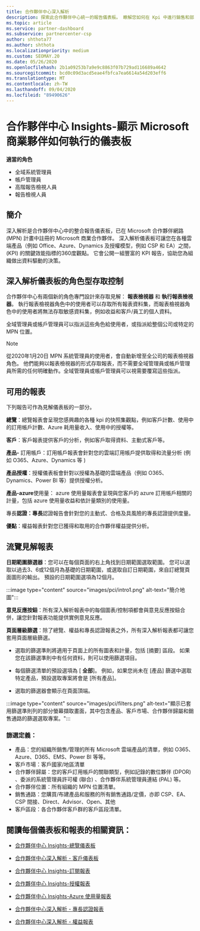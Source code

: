 ```yaml
---
title: 合作夥伴中心深入解析
description: 探索此合作夥伴中心統一的報告儀表板。 瞭解您如何在 Kpi 中進行銷售和部署、客戶開發等等。
ms.topic: article
ms.service: partner-dashboard
ms.subservice: partnercenter-csp
author: shthota77
ms.author: shthota
ms.localizationpriority: medium
ms.custom: SEOMAY.20
ms.date: 05/26/2020
ms.openlocfilehash: 2b1a09253b7a9e9c8863f07b729ad116689a4642
ms.sourcegitcommit: bcd0c09d3acd5eae4fbfca7ea6614a54d203eff6
ms.translationtype: MT
ms.contentlocale: zh-TW
ms.lasthandoff: 09/04/2020
ms.locfileid: "89490626"
---
```

# <a name="partner-center-insights---a-dashboard-that-shows-how-a-microsoft-commercial-partner-is-doing"></a>合作夥伴中心 Insights-顯示 Microsoft 商業夥伴如何執行的儀表板

**適當的角色**
- 全域系統管理員
- 帳戶管理員
- 高階報告檢視人員
- 報告檢視人員

## <a name="introduction"></a>簡介

深入解析是合作夥伴中心中的整合報告儀表板，已在 Microsoft 合作夥伴網路 (MPN) 計畫中註冊的 Microsoft 商業合作夥伴。 深入解析儀表板可讓您在各種雲端產品（例如 Office、Azure、Dynamics 及授權模型，例如 CSP 和 EA）之間， (KPI) 的關鍵效能指標的360度觀點。 它會公開一組豐富的 KPI 報告，協助您為組織做出資料驅動的決策。 

## <a name="role-based-access-control-to-the-insights-dashboard"></a>深入解析儀表板的角色型存取控制

合作夥伴中心有兩個新的角色專門設計來存取見解： **報表檢視器** 和 **執行報表檢視器**。 執行報表檢視器角色中的使用者可以存取所有報表資料集，而報表檢視器角色中的使用者將無法存取敏感資料集，例如收益和客戶/員工的個人資料。 

全域管理員或帳戶管理員可以指派這些角色給使用者，或指派給整個公司或特定的 MPN 位置。  

>[!Note] 
>從2020年1月20日 MPN 系統管理員的使用者，會自動新增至全公司的報表檢視器角色。 他們能夠以報表檢視器的形式存取報表，而不需要全域管理員或帳戶管理員所需的任何明確動作。全域管理員或帳戶管理員可以視需要覆寫這些指派。 

## <a name="reports-available"></a>可用的報表

下列報告可作為見解儀表板的一部分。

**總覽**：總覽報表會呈現您感興趣的各種 kpi 的快照集觀點，例如客戶計數、使用中的訂用帳戶計數、Azure 耗用量收入、使用中的授權等。

**客戶**：客戶報表提供客戶的分析，例如客戶取得資料、主動式客戶等。

**產品-** 訂用帳戶：訂用帳戶報表會針對您的雲端訂用帳戶提供取得和流量分析 (例如 O365、Azure、Dynamics 等 ) 

**產品授權**：授權儀表板會針對以授權為基礎的雲端產品（例如 O365、Dynamics、Power BI 等）提供授權分析。

**產品-azure**使用量： azure 使用量報表會呈現與您客戶的 azure 訂用帳戶相關的計量，包括 azure 使用量收益和依計量類別的使用量。

專長**認證：專長**認證報告會針對您的主動式、合格及具風險的專長認證提供度量。

**優點**：權益報表針對您已獲得和取用的合作夥伴權益提供分析。

## <a name="navigating-the-insights-reports"></a>流覽見解報表

**日期範圍篩選器**：您可以在每個頁面的右上角找到日期範圍選取範圍。 您可以選取以過去3、6或12個月為基礎的日期範圍，或選取自訂日期範圍，來自訂總覽頁面圖形的輸出。 預設的日期範圍選項為12個月。 

:::image type="content" source="images/pci/intro1.png" alt-text="簡介地圖":::

**意見反應按鈕**：所有深入解析報表中的每個圖表/控制項都會與意見反應按鈕合併，讓您針對報表功能提供實例意見反應。 

 
**頁面層級篩選**：除了總覽、權益和專長認證報表之外，所有深入解析報表都可讓您套用頁面層級篩選。 

- 選取的篩選準則將適用于頁面上的所有圖表和計量，包括 [摘要] 區段。 如果您在該篩選準則中有任何資料，則可以使用篩選項目。 

- 每個篩選清單的預設選項為 [ **全部**]。 例如，如果您尚未在 [產品] 篩選中選取特定產品，預設選取專案將會是 [所有產品]。

- 選取的篩選器會顯示在頁面頂端。 

:::image type="content" source="images/pci/filters.png" alt-text="顯示已套用篩選準則列的部分螢幕擷取畫面，其中包含產品、客戶市場、合作夥伴歸屬和銷售通路的篩選選取專案。":::

### <a name="filters-definitions"></a>篩選定義：

- 產品：您的組織所銷售/管理的所有 Microsoft 雲端產品的清單，例如 O365、Azure、D365、EMS、Power BI 等等。
- 客戶市場：客戶國家/地區清單
- 合作夥伴歸屬：您的客戶訂用帳戶的關聯類型，例如記錄的數位夥伴 (DPOR) 、委派的系統管理員許可權 (聯合) 、合作夥伴系統管理員連結 (PAL) 等。 
- 合作夥伴位置：所有組織的 MPN 位置清單。
- 銷售通路：您購買/布建產品和服務的所有銷售通路/定價，亦即 CSP、EA、CSP 間接、Direct、Advisor、Open、其他
- 客戶區段：各合作夥伴客戶群的客戶區段清單。

## <a name="read-about-each-of-the-dashboards-and-reports"></a>閱讀每個儀表板和報表的相關資訊：

- [合作夥伴中心 Insights-總覽儀表板](pci-overview-report.md)

- [合作夥伴中心深入解析 - 客戶儀表板](pci-customer-report.md)

- [合作夥伴中心 Insights-訂閱報表](pci-product-subscriptions-report.md)

- [合作夥伴中心 Insights-授權報表](pci-product-licenses-report.md)

- [合作夥伴中心 Insights-Azure 使用量報表](pci-azure-usage-report.md)

- [合作夥伴中心深入解析 - 專長認證報表](pci-competencies-report.md)

- [合作夥伴中心深入解析 - 權益報表](pci-benefits-report.md)
